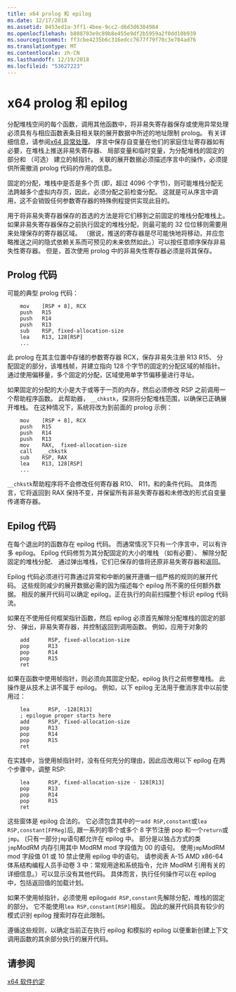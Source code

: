 ```yaml
---
title: x64 prolog 和 epilog
ms.date: 12/17/2018
ms.assetid: 0453ed1a-3ff1-4bee-9cc2-d6d3d6384984
ms.openlocfilehash: b808703e9c89b8e455e9df2b5959a2f0dd10b939
ms.sourcegitcommit: ff3cbe4235b6c316edcc7677f79f70c3e784ad76
ms.translationtype: MT
ms.contentlocale: zh-CN
ms.lasthandoff: 12/19/2018
ms.locfileid: "53627223"
---
```

# <a name="x64-prolog-and-epilog"></a>x64 prolog 和 epilog

分配堆栈空间的每个函数，调用其他函数中，将非易失寄存器保存或使用异常处理必须具有与相应函数表条目相关联的展开数据中所述的地址限制 prolog。 有关详细信息，请参阅[x64 异常处理](../build/exception-handling-x64.md)。 序言中保存自变量在他们的家庭住址寄存器如有必要，在堆栈上推送非易失寄存器、 局部变量和临时变量，为分配堆栈的固定的部分和 （可选） 建立的帧指针。 关联的展开数据必须描述序言中的操作，必须提供所需撤消 prolog 代码的作用的信息。

固定的分配，堆栈中是否是多个页 (即，超过 4096 个字节)，则可能堆栈分配无法跨越多个虚拟内存页，因此，必须分配之前检查分配。 这就是可从序言中调用，这不会销毁任何参数寄存器的特殊例程提供实现此目的。

用于将非易失寄存器保存的首选的方法是将它们移到之前固定的堆栈分配堆栈上。 如果非易失寄存器保存之前执行固定的堆栈分配，则最可能的 32 位位移则需要用来处理保存的寄存器区域。 （据说，推送的寄存器是尽可能快地将移动，并应忽略推送之间的隐式依赖关系而可预见的未来依然如此。）可以按任意顺序保存非易失性寄存器。 但是，首次使用 prolog 中的非易失性寄存器必须是将其保存。

## <a name="prolog-code"></a>Prolog 代码

可能的典型 prolog 代码：

```MASM
    mov    [RSP + 8], RCX
    push   R15
    push   R14
    push   R13
    sub    RSP, fixed-allocation-size
    lea    R13, 128[RSP]
    ...
```

此 prolog 在其主位置中存储的参数寄存器 RCX，保存非易失注册 R13 R15、 分配固定的部分，该堆栈帧，并建立指向 128 个字节的固定的分配区域的帧指针。 通过使用偏移量，多个固定的分配，区域使用单字节偏移量进行寻址。

如果固定的分配的大小是大于或等于一页的内存，然后必须修改 RSP 之前调用一个帮助程序函数。 此帮助器， `__chkstk`，探测将分配堆栈范围，以确保已正确展开堆栈。 在这种情况下，系统将改为到前面的 prolog 示例：

```MASM
    mov    [RSP + 8], RCX
    push   R15
    push   R14
    push   R13
    mov    RAX,  fixed-allocation-size
    call   __chkstk
    sub    RSP, RAX
    lea    R13, 128[RSP]
    ...
```

`__chkstk`帮助程序将不会修改任何寄存器 R10、 R11，和的条件代码。 具体而言，它将返回到 RAX 保持不变，并保留所有非易失寄存器和未修改的形式自变量传递寄存器。

## <a name="epilog-code"></a>Epilog 代码

在每个退出时的函数存在 epilog 代码。 而通常情况下只有一个序言中，可以有许多 epilog。 Epilog 代码修剪为其分配固定的大小的堆栈 （如有必要）、 解除分配固定的堆栈分配、 通过弹出堆栈，它们已保存的值将还原非易失寄存器和返回。

Epilog 代码必须进行可靠通过异常和中断的展开遵循一组严格的规则的展开代码。 这些规则减少的展开数据必需的因为描述每个 epilog 所不需的任何额外数据。 相反的展开代码可以确定 epilog，正在执行的向前扫描整个标识 epilog 代码流。

如果在不使用任何框架指针函数，然后 epilog 必须首先解除分配堆栈的固定的部分、 弹出，非易失寄存器，并控制返回到调用函数。 例如，应用于对象的

```MASM
    add      RSP, fixed-allocation-size
    pop      R13
    pop      R14
    pop      R15
    ret
```

如果在函数中使用帧指针，则必须向其固定分配，epilog 执行之前修整堆栈。 此操作是从技术上讲不属于 epilog。 例如，以下 epilog 无法用于撤消序言中以前使用过：

```MASM
    lea      RSP, -128[R13]
    ; epilogue proper starts here
    add      RSP, fixed-allocation-size
    pop      R13
    pop      R14
    pop      R15
    ret
```

在实践中，当使用帧指针时，没有任何充分的理由，因此应改用以下 epilog 在两个步骤中，调整 RSP:

```MASM
    lea      RSP, fixed-allocation-size - 128[R13]
    pop      R13
    pop      R14
    pop      R15
    ret
```

这些窗体是 epilog 合法的。 它必须包含其中的一`add RSP,constant`或`lea RSP,constant[FPReg]`后, 跟一系列的零个或多个 8 字节注册 pop 和一个`return`或`jmp`。 (只有一部分`jmp`语句都允许在 epilog 中。 部分是以独占方式的类`jmp`ModRM 内存引用其中 ModRM mod 字段值为 00 的语句。 使用`jmp`ModRM mod 字段值 01 或 10 禁止使用 epilog 中的语句。 请参阅表 A-15 AMD x86-64 体系结构编程人员手动卷 3 中：常规用途和系统指令，允许 ModRM 引用有关的详细信息。）可以显示没有其他代码。 具体而言，执行任何操作可以在 epilog 中，包括返回值的加载计划。

如果不使用帧指针，必须使用 epilog`add RSP,constant`先解除分配，堆栈的固定的部分。 它不能使用`lea RSP,constant[RSP]`相反。 因此的展开代码具有较少的模式识别 epilog 搜索时存在此限制。

遵循这些规则，以确定当前正在执行 epilog 和模拟的 epilog 以便重新创建上下文调用函数的其余部分执行的展开代码。

## <a name="see-also"></a>请参阅

[x64 软件约定](../build/x64-software-conventions.md)